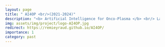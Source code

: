 ```yaml
---
layout: page
title: " AI4OP <br/>(2021-2024)"
description: "<b> Artificial Intelligence for Onco-Plasma </b> <br/> LabHC (UJM, CNRS) <br/> LIS (Aix-Marseille University) <br/> AP-HM <br/> INT (Aix-Marseille University)"
img: assets/img/project/logo-AI4OP.jpg
redirect: https://remieyraud.github.io/AI4OP/
importance: 1
category: past
---
```


